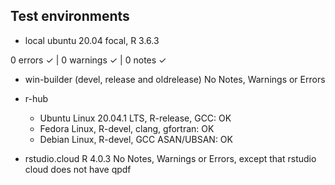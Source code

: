 ## Test environments
  
* local ubuntu 20.04 focal, R 3.6.3

0 errors ✓ | 0 warnings ✓ | 0 notes ✓
  
* win-builder (devel, release and oldrelease)
  No Notes, Warnings or Errors
  
* r-hub 
  - Ubuntu Linux 20.04.1 LTS, R-release, GCC: OK
  - Fedora Linux, R-devel, clang, gfortran: OK
  - Debian Linux, R-devel, GCC ASAN/UBSAN: OK

* rstudio.cloud R 4.0.3
  No Notes, Warnings or Errors, except that rstudio cloud does not have qpdf